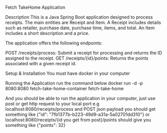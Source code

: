 Fetch TakeHome Application

Description
This is a Java Spring Boot application designed to process receipts. The main entities are Receipt and Item. 
A Receipt includes details such as retailer, purchase date, purchase time, items, and total. 
An Item includes a short description and a price.

The application offers the following endpoints:

POST /receipts/process: Submit a receipt for processing and returns the ID assigned to the receipt.
GET /receipts/{id}/points: Returns the points associated with a given receipt id.

Setup & Installation
You must have docker in your computer

Running the Application
run the command below 
docker run -d -p 8080:8080 fetch-take-home-container fetch-take-home

And you should be able to run the application in your computer, just use post or get http request to your local port
e.g localhost:8080/receipts/process and POST json payload you should get something like {"id": "7fb1377b-b223-49d9-a31a-5a02701dd310"}
or localhost:8080/receipts/{id you get from post}/points should give you something like {"points": 32}

